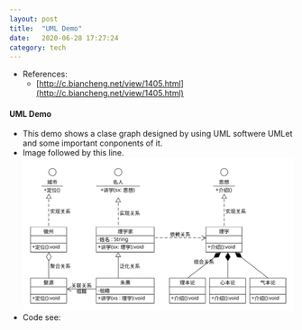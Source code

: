 ```yaml
---
layout: post
title:  "UML Demo"
date:   2020-06-28 17:27:24
category: tech
---
```

* References:
  * [http://c.biancheng.net/view/1405.html](http://c.biancheng.net/view/1405.html)

#### UML Demo
* This demo shows a clase graph designed by using UML softwere UMLet and some important conponents of it.
* Image followed by this line. ![uml-cls](/assets/images/uml_cls.svg) 
* Code see: <script src="https://gist.github.com/santiagochou/e6135dfbe008444d54506558fc55a336.js"></script>

